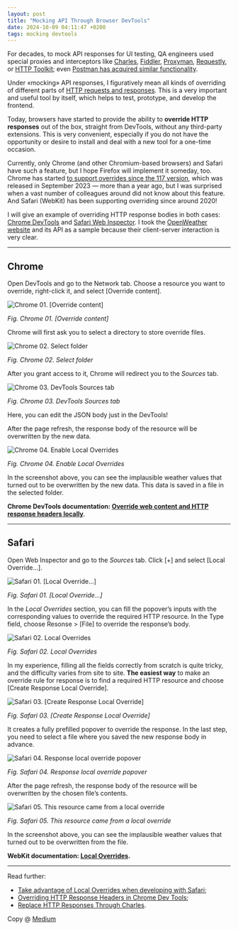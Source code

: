 ```yaml
---
layout: post
title: "Mocking API Through Browser DevTools"
date: 2024-10-09 04:11:47 +0200
tags: mocking devtools
---
```


For decades, to mock API responses for UI testing, QA engineers used special proxies and interceptors like [Charles](https://www.charlesproxy.com/), [Fiddler](https://www.telerik.com/fiddler), [Proxyman](https://proxyman.io/), [Requestly](https://requestly.com/), or [HTTP Toolkit](https://httptoolkit.com/); even [Postman has acquired similar functionality](https://learning.postman.com/docs/sending-requests/capturing-request-data/capture-with-proxy/).

Under «mocking» API responses, I figuratively mean all kinds of overriding of different parts of [HTTP requests and responses](https://developer.mozilla.org/en-US/docs/Web/HTTP/Messages). This is a very important and useful tool by itself, which helps to test, prototype, and develop the frontend.

Today, browsers have started to provide the ability to **override HTTP responses** out of the box, straight from DevTools, without any third-party extensions. This is very convenient, especially if you do not have the opportunity or desire to install and deal with a new tool for a one-time occasion.

Currently, only Chrome (and other Chromium-based browsers) and Safari have such a feature, but I hope Firefox will implement it someday, too. Chrome has started [to support overrides since the 117 version](https://developer.chrome.com/blog/new-in-chrome-117#local-overrides), which was released in September 2023 — more than a year ago, but I was surprised when a vast number of colleagues around did not know about this feature. And Safari (WebKit) has been supporting overriding since around 2020!

I will give an example of overriding HTTP response bodies in both cases: [Chrome DevTools](https://developer.chrome.com/docs/devtools) and [Safari Web Inspector](https://developer.apple.com/documentation/safari-developer-tools/web-inspector). I took the [OpenWeather website](https://openweathermap.org/) and its API as a sample because their client-server interaction is very clear.

---

## Chrome

Open DevTools and go to the Network tab. Choose a resource you want to override, right-click it, and select [Override content].

![Chrome 01. [Override content]](/assets/2024-10-09/chrome-01-override-content.png)

_Fig. Chrome 01. [Override content]_

Chrome will first ask you to select a directory to store override files.

![Chrome 02. Select folder](/assets/2024-10-09/chrome-02-select-folder.png)

_Fig. Chrome 02. Select folder_

After you grant access to it, Chrome will redirect you to the _Sources_ tab.

![Chrome 03. DevTools Sources tab](/assets/2024-10-09/chrome-03-sources.png)

_Fig. Chrome 03. DevTools Sources tab_

Here, you can edit the JSON body just in the DevTools!

After the page refresh, the response body of the resource will be overwritten by the new data.

![Chrome 04. Enable Local Overrides](/assets/2024-10-09/chrome-04-enable-local-overrides.png)

_Fig. Chrome 04. Enable Local Overrides_

In the screenshot above, you can see the implausible weather values that turned out to be overwritten by the new data. This data is saved in a file in the selected folder.

**Chrome DevTools documentation: [Override web content and HTTP response headers locally](https://developer.chrome.com/docs/devtools/overrides/)**.

---

## Safari

Open Web Inspector and go to the _Sources_ tab. Click [+] and select [Local Override…].

![Safari 01. [Local Override…]](/assets/2024-10-09/safari-01-local-override.png)

_Fig. Safari 01. [Local Override…]_

In the _Local Overrides_ section, you can fill the popover’s inputs with the corresponding values to override the required HTTP resource. In the Type field, choose Resonse > [File] to override the response’s body.

![Safari 02. Local Overrides](/assets/2024-10-09/safari-02-local-overrides-file.png)

_Fig. Safari 02. Local Overrides_

In my experience, filling all the fields correctly from scratch is quite tricky, and the difficulty varies from site to site. **The easiest way** to make an override rule for response is to find a required HTTP resource and choose [Create Response Local Override].

![Safari 03. [Create Response Local Override]](/assets/2024-10-09/safari-03-create-response-local-override.png)

_Fig. Safari 03. [Create Response Local Override]_

It creates a fully prefilled popover to override the response. In the last step, you need to select a file where you saved the new response body in advance.

![Safari 04. Response local override popover](/assets/2024-10-09/safari-04-response-popover.png)

_Fig. Safari 04. Response local override popover_

After the page refresh, the response body of the resource will be overwritten by the chosen file’s contents.

![Safari 05. This resource came from a local override](/assets/2024-10-09/safari-05-reveal-override.png)

_Fig. Safari 05. This resource came from a local override_

In the screenshot above, you can see the implausible weather values that turned out to be overwritten from the file.

**WebKit documentation: [Local Overrides](https://webkit.org/web-inspector/local-overrides/).**

---

Read further:

- [Take advantage of Local Overrides when developing with Safari](https://medium.com/@hbko/take-advantage-of-local-overrides-when-developing-with-safari-5c4da8577923);
- [Overriding HTTP Response Headers in Chrome Dev Tools](https://scotthelme.co.uk/overriding-http-response-headers-in-chrome-dev-tools/);
- [Replace HTTP Responses Through Charles](https://adequatica.github.io/2021/09/21/replace-http-responses-through-charles.html).

Copy @ [Medium](https://adequatica.medium.com/mocking-api-through-browser-devtools-f84ce77d01fd)
